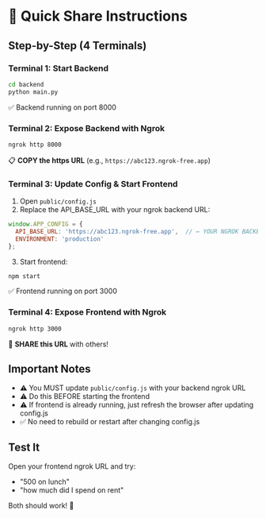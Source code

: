 # 🚀 Quick Share Instructions

## Step-by-Step (4 Terminals)

### Terminal 1: Start Backend
```bash
cd backend
python main.py
```
✅ Backend running on port 8000

### Terminal 2: Expose Backend with Ngrok
```bash
ngrok http 8000
```
📋 **COPY the https URL** (e.g., `https://abc123.ngrok-free.app`)

### Terminal 3: Update Config & Start Frontend
1. Open `public/config.js`
2. Replace the API_BASE_URL with your ngrok backend URL:
```javascript
window.APP_CONFIG = {
  API_BASE_URL: 'https://abc123.ngrok-free.app',  // ← YOUR NGROK BACKEND URL
  ENVIRONMENT: 'production'
};
```
3. Start frontend:
```bash
npm start
```
✅ Frontend running on port 3000

### Terminal 4: Expose Frontend with Ngrok
```bash
ngrok http 3000
```
🎉 **SHARE this URL** with others!

## Important Notes
- ⚠️ You MUST update `public/config.js` with your backend ngrok URL
- ⚠️ Do this BEFORE starting the frontend
- ⚠️ If frontend is already running, just refresh the browser after updating config.js
- ✅ No need to rebuild or restart after changing config.js

## Test It
Open your frontend ngrok URL and try:
- "500 on lunch"
- "how much did I spend on rent"

Both should work! 🎊
